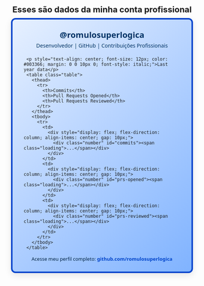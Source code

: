 <style>
  .container {
    max-width: 420px;
    margin: 10px auto;
    background: linear-gradient(135deg, #e6f0ff, #b3d1ff, #80b3ff); /* Degradê azul evidente */
    border: 4px solid #0044cc; /* Borda mais grossa e destacada */
    border-radius: 12px;
    padding: 25px 30px;
    font-family: 'Segoe UI', Tahoma, Geneva, Verdana, sans-serif;
    color: #1c1e21;
    box-shadow: 0 6px 18px rgba(0,0,0,0.1);
  }

  .table {
    width: 100%;
    border-collapse: collapse;
    text-align: center;
  }

  .table th {
    font-size: 14px;
    color: #003366;
    padding: 15px 10px;
    background-color: rgba(255,255,255,0.3);
    border-bottom: 2px solid #0044cc;
  }

  .table td {
    font-size: 14px;
    color: #003366;
    padding: 20px 10px;
    vertical-align: middle;
  }

  .table img {
    height: 40px;
  }

  .header {
    text-align: center;
    margin-bottom: 10px;
    font-size: 22px;
  }

  .loading {
    text-align: center;
    color: #0044cc;
    font-style: italic;
  }

  .number {
    font-size: 24px;
    font-weight: bold;
    color: #0044cc;
    margin-bottom: 10px;
    min-height: 30px;
    display: flex;
    align-items: center;
    justify-content: center;
    width: 100%;
  }

  .loading {
    font-size: 14px;
    color: #666;
    font-style: italic;
    animation: loadingDots 1.5s infinite;
  }

  @keyframes loadingDots {
    0%, 20% { content: ''; }
    40% { content: '.'; }
    60% { content: '..'; }
    80%, 100% { content: '...'; }
  }

  .loading::after {
    content: '';
    animation: loadingDots 1.5s infinite;
  }
</style>

<h1 class="header">Esses são dados da minha conta profissional</h1>
<div class="container">
  <div style="text-align: center; margin-bottom: 20px;">
    <a href="https://github.com/romulosuperlogica" target="_blank" style="text-decoration: none; color: inherit;">
      <h2 style="margin: 0; font-size: 22px; color: #003366;">@romulosuperlogica</h2>
      <p style="margin: 5px 0 0; font-size: 14px; color: #003366;">
        Desenvolvedor | GitHub | Contribuições Profissionais
      </p>
    </a>
  </div>

     <p style="text-align: center; font-size: 12px; color: #003366; margin: 0 0 10px 0; font-style: italic;">Last year data</p>
     <table class="table">
       <thead>
         <tr>
           <th>Commits</th>
           <th>Pull Requests Opened</th>
           <th>Pull Requests Reviewed</th>
         </tr>
       </thead>
       <tbody>
         <tr>
           <td>
             <div style="display: flex; flex-direction: column; align-items: center; gap: 10px;">
               <div class="number" id="commits"><span class="loading">...</span></div>
             </div>
           </td>
           <td>
             <div style="display: flex; flex-direction: column; align-items: center; gap: 10px;">
               <div class="number" id="prs-opened"><span class="loading">...</span></div>
             </div>
           </td>
           <td>
             <div style="display: flex; flex-direction: column; align-items: center; gap: 10px;">
               <div class="number" id="prs-reviewed"><span class="loading">...</span></div>
             </div>
           </td>
         </tr>
       </tbody>
     </table>

  <p style="text-align: center; font-size: 13px; margin: 0; color: #002244;">
    Acesse meu perfil completo:
    <a 
      href="https://github.com/romulosuperlogica" 
      style="color: #0044cc; text-decoration: none; font-weight: 600;" 
      target="_blank"
    >
      github.com/romulosuperlogica
    </a>
  </p>
</div>
